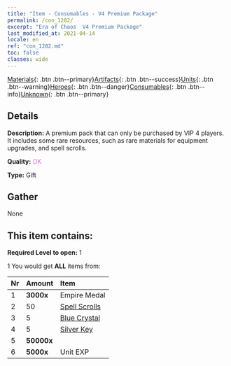 ```yaml
---
title: "Item - Consumables - V4 Premium Package"
permalink: /con_1282/
excerpt: "Era of Chaos  V4 Premium Package"
last_modified_at: 2021-04-14
locale: en
ref: "con_1282.md"
toc: false
classes: wide
---
```

 [Materials](/Items/){: .btn .btn--primary}[Artifacts](/Items/Artifacts/){: .btn .btn--success}[Units](/Items/Units/){: .btn .btn--warning}[Heroes](/Items/Heroes/){: .btn .btn--danger}[Consumables](/Items/Consumables/){: .btn .btn--info}[Unknown](/Items/Unknown/){: .btn .btn--primary}

## Details
 **Description:** A premium pack that can only be purchased by VIP 4 players. It includes some rare resources, such as rare materials for equipment upgrades, and spell scrolls.

 **Quality:** <span style="color: #DA70D6">OK</span>

 **Type:** Gift

## Gather

  None

## This item contains:

 **Required Level to open:** 1

 1 You would get **ALL** items  from:

  | Nr | Amount |     Item    |
  |:---|:-------|:------------|
  | 1 |  **3000x** | Empire Medal |  | 
  | 2 | 50 | [Spell Scrolls](/Items/con_694/) | 
  | 3 | 5 | [Blue Crystal](/Items/con_716/) | 
  | 4 | 5 | [Silver Key](/Items/con_693/) | 
  | 5 |  **50000x** | <i class="fas fa-coins"/> |  | 
  | 6 |  **5000x** | Unit EXP |  | 
